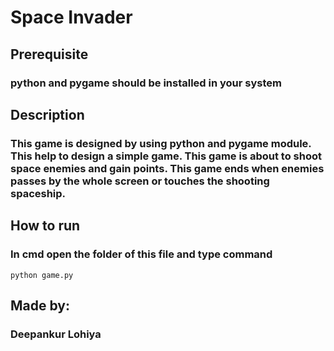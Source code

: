 # Space Invader


## Prerequisite
### python and pygame should be installed in your system


## Description 
### This game is designed by using python and pygame module. This help to design a simple game. This game is about to shoot space enemies and gain points. This game ends when enemies passes by the whole screen or touches the shooting spaceship.


## How to run
### In cmd open the folder of this file and type command
```
python game.py
```


## Made by:
### Deepankur Lohiya
